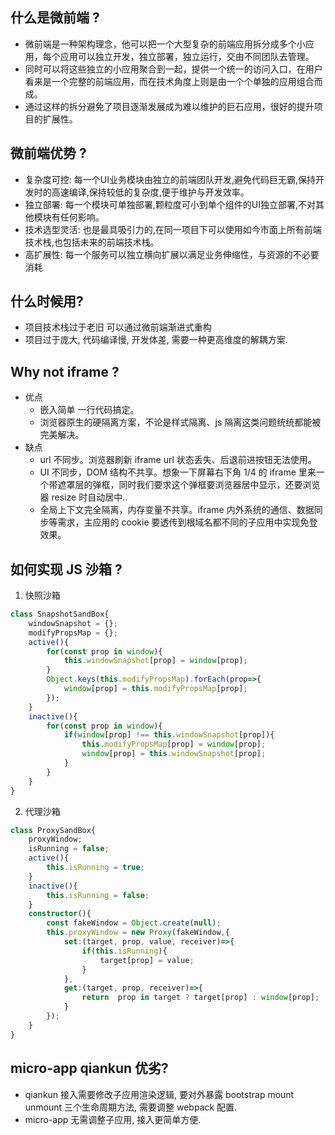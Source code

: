 ## 什么是微前端 ?
- 微前端是一种架构理念，他可以把一个大型复杂的前端应用拆分成多个小应用，每个应用可以独立开发，独立部署，独立运行，交由不同团队去管理。
- 同时可以将这些独立的小应用聚合到一起，提供一个统一的访问入口，在用户看来是一个完整的前端应用，而在技术角度上则是由一个个单独的应用组合而成。
- 通过这样的拆分避免了项目逐渐发展成为难以维护的巨石应用，很好的提升项目的扩展性。
  
## 微前端优势 ?
- 复杂度可控: 每一个UI业务模块由独立的前端团队开发,避免代码巨无霸,保持开发时的高速编译,保持较低的复杂度,便于维护与开发效率。
- 独立部署: 每一个模块可单独部署,颗粒度可小到单个组件的UI独立部署,不对其他模块有任何影响。
- 技术选型灵活: 也是最具吸引力的,在同一项目下可以使用如今市面上所有前端技术栈,也包括未来的前端技术栈。
- 高扩展性: 每一个服务可以独立横向扩展以满足业务伸缩性，与资源的不必要消耗

## 什么时候用?
- 项目技术栈过于老旧 可以通过微前端渐进式重构
- 项目过于庞大, 代码编译慢, 开发体差, 需要一种更高维度的解耦方案.

## Why not iframe ?
- 优点
  - 嵌入简单 一行代码搞定。
  - 浏览器原生的硬隔离方案，不论是样式隔离、js 隔离这类问题统统都能被完美解决。
- 缺点
  - url 不同步。浏览器刷新 iframe url 状态丢失、后退前进按钮无法使用。
  - UI 不同步，DOM 结构不共享。想象一下屏幕右下角 1/4 的 iframe 里来一个带遮罩层的弹框，同时我们要求这个弹框要浏览器居中显示，还要浏览器 resize 时自动居中..
  - 全局上下文完全隔离，内存变量不共享。iframe 内外系统的通信、数据同步等需求，主应用的 cookie 要透传到根域名都不同的子应用中实现免登效果。

## 如何实现 JS 沙箱 ? 
1. 快照沙箱
```ts
class SnapshotSandBox{
    windowSnapshot = {};
    modifyPropsMap = {};
    active(){
        for(const prop in window){
            this.windowSnapshot[prop] = window[prop];
        }
        Object.keys(this.modifyPropsMap).forEach(prop=>{
            window[prop] = this.modifyPropsMap[prop];
        });
    }
    inactive(){
        for(const prop in window){
            if(window[prop] !== this.windowSnapshot[prop]){
                this.modifyPropsMap[prop] = window[prop];
                window[prop] = this.windowSnapshot[prop];
            }
        }
    }
}
```
2. 代理沙箱
```ts
class ProxySandBox{
    proxyWindow;
    isRunning = false;
    active(){
        this.isRunning = true;
    }
    inactive(){
        this.isRunning = false;
    }
    constructor(){
        const fakeWindow = Object.create(null);
        this.proxyWindow = new Proxy(fakeWindow,{
            set:(target, prop, value, receiver)=>{
                if(this.isRunning){
                    target[prop] = value;
                }
            },
            get:(target, prop, receiver)=>{
                return  prop in target ? target[prop] : window[prop];
            }
        });
    }
}
```

## micro-app qiankun 优劣?
- qiankun 接入需要修改子应用渲染逻辑, 要对外暴露 bootstrap mount unmount 三个生命周期方法, 需要调整 webpack 配置. 
- micro-app 无需调整子应用, 接入更简单方便.